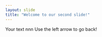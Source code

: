 ```yaml
---
layout: slide
title: "Welcome to our second slide!"
---
```

Your text nnn
Use the left arrow to go back!